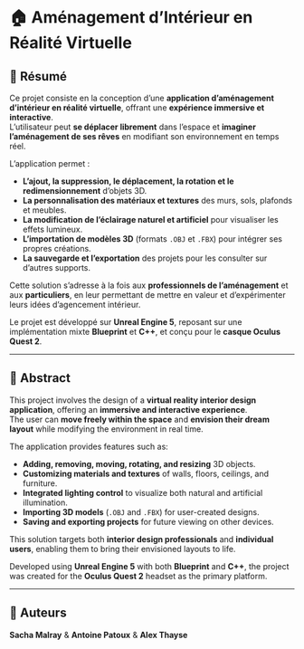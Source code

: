 # 🏠 Aménagement d’Intérieur en Réalité Virtuelle  

## 🎯 Résumé  
Ce projet consiste en la conception d’une **application d’aménagement d’intérieur en réalité virtuelle**, offrant une **expérience immersive et interactive**.  
L’utilisateur peut **se déplacer librement** dans l’espace et **imaginer l’aménagement de ses rêves** en modifiant son environnement en temps réel.  

L’application permet :  
- **L’ajout, la suppression, le déplacement, la rotation et le redimensionnement** d’objets 3D.  
- **La personnalisation des matériaux et textures** des murs, sols, plafonds et meubles.  
- **La modification de l’éclairage naturel et artificiel** pour visualiser les effets lumineux.  
- **L’importation de modèles 3D** (formats `.OBJ` et `.FBX`) pour intégrer ses propres créations.  
- **La sauvegarde et l’exportation** des projets pour les consulter sur d’autres supports.  

Cette solution s’adresse à la fois aux **professionnels de l’aménagement** et aux **particuliers**, en leur permettant de mettre en valeur et d’expérimenter leurs idées d’agencement intérieur.  

Le projet est développé sur **Unreal Engine 5**, reposant sur une implémentation mixte **Blueprint** et **C++**, et conçu pour le **casque Oculus Quest 2**.  

---

## 🧠 Abstract  
This project involves the design of a **virtual reality interior design application**, offering an **immersive and interactive experience**.  
The user can **move freely within the space** and **envision their dream layout** while modifying the environment in real time.  

The application provides features such as:  
- **Adding, removing, moving, rotating, and resizing** 3D objects.  
- **Customizing materials and textures** of walls, floors, ceilings, and furniture.  
- **Integrated lighting control** to visualize both natural and artificial illumination.  
- **Importing 3D models** (`.OBJ` and `.FBX`) for user-created designs.  
- **Saving and exporting projects** for future viewing on other devices.  

This solution targets both **interior design professionals** and **individual users**, enabling them to bring their envisioned layouts to life.  

Developed using **Unreal Engine 5** with both **Blueprint** and **C++**, the project was created for the **Oculus Quest 2** headset as the primary platform.  

---


## 👤 Auteurs  
**Sacha Malray** & **Antoine Patoux** & **Alex Thayse**
